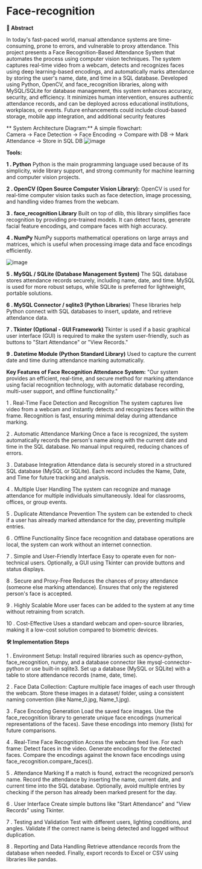 # Face-recognition



**📄 Abstract**

In today's fast-paced world, manual attendance systems are time-consuming, prone to errors, and vulnerable to proxy attendance. This project presents a Face Recognition-Based Attendance System that automates the process using computer vision techniques. The system captures real-time video from a webcam, detects and recognizes faces using deep learning-based encodings, and automatically marks attendance by storing the user's name, date, and time in a SQL database. Developed using Python, OpenCV, and face_recognition libraries, along with MySQL/SQLite for database management, this system enhances accuracy, security, and efficiency. It minimizes human intervention, ensures authentic attendance records, and can be deployed across educational institutions, workplaces, or events. Future enhancements could include cloud-based storage, mobile app integration, and additional security features



** System Architecture Diagram:**
     A simple flowchart:         
     Camera → Face Detection → Face Encoding → Compare with DB → Mark Attendance → Store in SQL DB
                 ![image](https://github.com/user-attachments/assets/655f35c5-7473-4810-96ac-6bf1db3038a4)



 
**Tools:**

**1 . Python**
Python is the main programming language used because of its simplicity, wide library support, and strong community for machine learning and computer vision projects.

**2 . OpenCV (Open Source Computer Vision Library):**
OpenCV is used for real-time computer vision tasks such as face detection, image processing, and handling video frames from the webcam.

**3 . face_recognition Library**
Built on top of dlib, this library simplifies face recognition by providing pre-trained models. It can detect faces, generate facial feature encodings, and compare faces with high accuracy.

**4 . NumPy**
NumPy supports mathematical operations on large arrays and matrices, which is useful when processing image data and face encodings efficiently.


![image](https://github.com/user-attachments/assets/6f7fdb6b-1c7e-4e0b-8a40-a917013c37bd)

**5 . MySQL / SQLite (Database Management System)**
The SQL database stores attendance records securely, including name, date, and time.
MySQL is used for more robust setups, while SQLite is preferred for lightweight, portable solutions.

**6 . MySQL Connector / sqlite3 (Python Libraries**)
These libraries help Python connect with SQL databases to insert, update, and retrieve attendance data.

**7 . Tkinter (Optional - GUI Framework)**
Tkinter is used if a basic graphical user interface (GUI) is required to make the system user-friendly, such as buttons to "Start Attendance" or "View Records."

**9 . Datetime Module (Python Standard Library)**
Used to capture the current date and time during attendance marking automatically.








**Key Features of Face Recognition Attendance System:**
"Our system provides an efficient, real-time, and secure method for marking attendance using facial recognition technology, with automatic database recording, multi-user support, and offline functionality."





1 . Real-Time Face Detection and Recognition
The system captures live video from a webcam and instantly detects and recognizes faces within the frame.
Recognition is fast, ensuring minimal delay during attendance marking.

2 . Automatic Attendance Marking
Once a face is recognized, the system automatically records the person's name along with the current date and time in the SQL database.
No manual input required, reducing chances of errors.

3 . Database Integration
Attendance data is securely stored in a structured SQL database (MySQL or SQLite).
Each record includes the Name, Date, and Time for future tracking and analysis.

4 . Multiple User Handling
The system can recognize and manage attendance for multiple individuals simultaneously.
Ideal for classrooms, offices, or group events.

5 . Duplicate Attendance Prevention
The system can be extended to check if a user has already marked attendance for the day, preventing multiple entries.

6 . Offline Functionality
Since face recognition and database operations are local, the system can work without an internet connection.

7 . Simple and User-Friendly Interface
Easy to operate even for non-technical users.
Optionally, a GUI using Tkinter can provide buttons and status displays.

8 . Secure and Proxy-Free
Reduces the chances of proxy attendance (someone else marking attendance).
Ensures that only the registered person's face is accepted.

9 . Highly Scalable
More user faces can be added to the system at any time without retraining from scratch.

10 . Cost-Effective
Uses a standard webcam and open-source libraries, making it a low-cost solution compared to biometric devices.







**🛠 Implementation Steps**

1 . Environment Setup:
Install required libraries such as opencv-python, face_recognition, numpy, and a database connector like mysql-connector-python or use built-in sqlite3.
Set up a database (MySQL or SQLite) with a table to store attendance records (name, date, time).

2 . Face Data Collection:
Capture multiple face images of each user through the webcam.
Store these images in a dataset/ folder, using a consistent naming convention (like Name_0.jpg, Name_1.jpg).

3 . Face Encoding Generation
Load the saved face images.
Use the face_recognition library to generate unique face encodings (numerical representations of the faces).
Save these encodings into memory (lists) for future comparisons.

4 . Real-Time Face Recognition
Access the webcam feed live.
For each frame:
    Detect faces in the video.
    Generate encodings for the detected faces.
    Compare the encodings against the known face encodings using face_recognition.compare_faces().

5 . Attendance Marking
If a match is found, extract the recognized person’s name.
Record the attendance by inserting the name, current date, and current time into the SQL database.
Optionally, avoid multiple entries by checking if the person has already been marked present for the day.

6 . User Interface 
 Create simple buttons like "Start Attendance" and "View Records" using Tkinter.

7 . Testing and Validation
Test with different users, lighting conditions, and angles.
Validate if the correct name is being detected and logged without duplication.

8 . Reporting and Data Handling
Retrieve attendance records from the database when needed.
Finally, export records to Excel or CSV using libraries like pandas.






